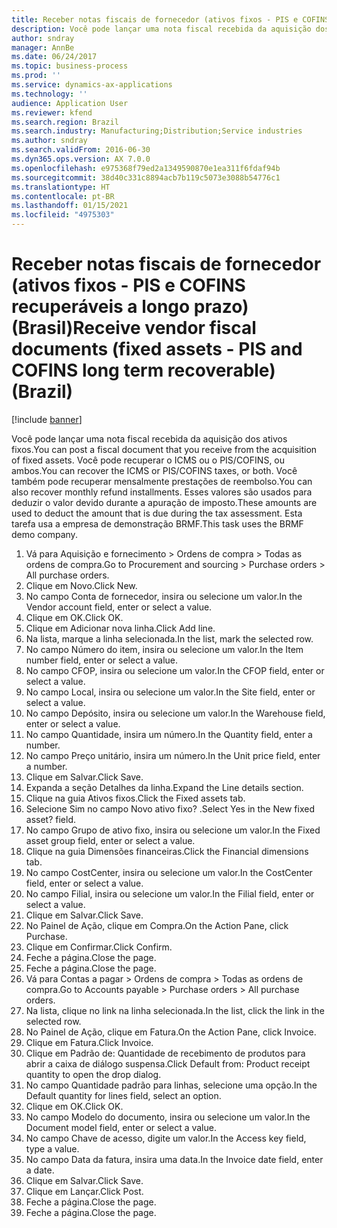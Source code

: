 ```yaml
---
title: Receber notas fiscais de fornecedor (ativos fixos - PIS e COFINS recuperáveis a longo prazo) (Brasil)
description: Você pode lançar uma nota fiscal recebida da aquisição dos ativos fixos.
author: sndray
manager: AnnBe
ms.date: 06/24/2017
ms.topic: business-process
ms.prod: ''
ms.service: dynamics-ax-applications
ms.technology: ''
audience: Application User
ms.reviewer: kfend
ms.search.region: Brazil
ms.search.industry: Manufacturing;Distribution;Service industries
ms.author: sndray
ms.search.validFrom: 2016-06-30
ms.dyn365.ops.version: AX 7.0.0
ms.openlocfilehash: e975368f79ed2a1349590870e1ea311f6fdaf94b
ms.sourcegitcommit: 38d40c331c8894acb7b119c5073e3088b54776c1
ms.translationtype: HT
ms.contentlocale: pt-BR
ms.lasthandoff: 01/15/2021
ms.locfileid: "4975303"
---
```

# <a name="receive-vendor-fiscal-documents-fixed-assets---pis-and-cofins-long-term-recoverable-brazil"></a><span data-ttu-id="1c513-103">Receber notas fiscais de fornecedor (ativos fixos - PIS e COFINS recuperáveis a longo prazo) (Brasil)</span><span class="sxs-lookup"><span data-stu-id="1c513-103">Receive vendor fiscal documents (fixed assets - PIS and COFINS long term recoverable) (Brazil)</span></span>

[!include [banner](../../includes/banner.md)]

<span data-ttu-id="1c513-104">Você pode lançar uma nota fiscal recebida da aquisição dos ativos fixos.</span><span class="sxs-lookup"><span data-stu-id="1c513-104">You can post a fiscal document that you receive from the acquisition of fixed assets.</span></span> <span data-ttu-id="1c513-105">Você pode recuperar o ICMS ou o PIS/COFINS, ou ambos.</span><span class="sxs-lookup"><span data-stu-id="1c513-105">You can recover the ICMS or PIS/COFINS taxes, or both.</span></span> <span data-ttu-id="1c513-106">Você também pode recuperar mensalmente prestações de reembolso.</span><span class="sxs-lookup"><span data-stu-id="1c513-106">You can also recover monthly refund installments.</span></span> <span data-ttu-id="1c513-107">Esses valores são usados para deduzir o valor devido durante a apuração de imposto.</span><span class="sxs-lookup"><span data-stu-id="1c513-107">These amounts are used to deduct the amount that is due during the tax assessment.</span></span> <span data-ttu-id="1c513-108">Esta tarefa usa a empresa de demonstração BRMF.</span><span class="sxs-lookup"><span data-stu-id="1c513-108">This task uses the BRMF demo company.</span></span>

1. <span data-ttu-id="1c513-109">Vá para Aquisição e fornecimento > Ordens de compra > Todas as ordens de compra.</span><span class="sxs-lookup"><span data-stu-id="1c513-109">Go to Procurement and sourcing > Purchase orders > All purchase orders.</span></span>
2. <span data-ttu-id="1c513-110">Clique em Novo.</span><span class="sxs-lookup"><span data-stu-id="1c513-110">Click New.</span></span>
3. <span data-ttu-id="1c513-111">No campo Conta de fornecedor, insira ou selecione um valor.</span><span class="sxs-lookup"><span data-stu-id="1c513-111">In the Vendor account field, enter or select a value.</span></span>
4. <span data-ttu-id="1c513-112">Clique em OK.</span><span class="sxs-lookup"><span data-stu-id="1c513-112">Click OK.</span></span>
5. <span data-ttu-id="1c513-113">Clique em Adicionar nova linha.</span><span class="sxs-lookup"><span data-stu-id="1c513-113">Click Add line.</span></span>
6. <span data-ttu-id="1c513-114">Na lista, marque a linha selecionada.</span><span class="sxs-lookup"><span data-stu-id="1c513-114">In the list, mark the selected row.</span></span>
7. <span data-ttu-id="1c513-115">No campo Número do item, insira ou selecione um valor.</span><span class="sxs-lookup"><span data-stu-id="1c513-115">In the Item number field, enter or select a value.</span></span>
8. <span data-ttu-id="1c513-116">No campo CFOP, insira ou selecione um valor.</span><span class="sxs-lookup"><span data-stu-id="1c513-116">In the CFOP field, enter or select a value.</span></span>
9. <span data-ttu-id="1c513-117">No campo Local, insira ou selecione um valor.</span><span class="sxs-lookup"><span data-stu-id="1c513-117">In the Site field, enter or select a value.</span></span>
10. <span data-ttu-id="1c513-118">No campo Depósito, insira ou selecione um valor.</span><span class="sxs-lookup"><span data-stu-id="1c513-118">In the Warehouse field, enter or select a value.</span></span>
11. <span data-ttu-id="1c513-119">No campo Quantidade, insira um número.</span><span class="sxs-lookup"><span data-stu-id="1c513-119">In the Quantity field, enter a number.</span></span>
12. <span data-ttu-id="1c513-120">No campo Preço unitário, insira um número.</span><span class="sxs-lookup"><span data-stu-id="1c513-120">In the Unit price field, enter a number.</span></span>
13. <span data-ttu-id="1c513-121">Clique em Salvar.</span><span class="sxs-lookup"><span data-stu-id="1c513-121">Click Save.</span></span>
14. <span data-ttu-id="1c513-122">Expanda a seção Detalhes da linha.</span><span class="sxs-lookup"><span data-stu-id="1c513-122">Expand the Line details section.</span></span>
15. <span data-ttu-id="1c513-123">Clique na guia Ativos fixos.</span><span class="sxs-lookup"><span data-stu-id="1c513-123">Click the Fixed assets tab.</span></span>
16. <span data-ttu-id="1c513-124">Selecione Sim no campo Novo ativo fixo? .</span><span class="sxs-lookup"><span data-stu-id="1c513-124">Select Yes in the New fixed asset? field.</span></span>
17. <span data-ttu-id="1c513-125">No campo Grupo de ativo fixo, insira ou selecione um valor.</span><span class="sxs-lookup"><span data-stu-id="1c513-125">In the Fixed asset group field, enter or select a value.</span></span>
18. <span data-ttu-id="1c513-126">Clique na guia Dimensões financeiras.</span><span class="sxs-lookup"><span data-stu-id="1c513-126">Click the Financial dimensions tab.</span></span>
19. <span data-ttu-id="1c513-127">No campo CostCenter, insira ou selecione um valor.</span><span class="sxs-lookup"><span data-stu-id="1c513-127">In the CostCenter field, enter or select a value.</span></span>
20. <span data-ttu-id="1c513-128">No campo Filial, insira ou selecione um valor.</span><span class="sxs-lookup"><span data-stu-id="1c513-128">In the Filial field, enter or select a value.</span></span>
21. <span data-ttu-id="1c513-129">Clique em Salvar.</span><span class="sxs-lookup"><span data-stu-id="1c513-129">Click Save.</span></span>
22. <span data-ttu-id="1c513-130">No Painel de Ação, clique em Compra.</span><span class="sxs-lookup"><span data-stu-id="1c513-130">On the Action Pane, click Purchase.</span></span>
23. <span data-ttu-id="1c513-131">Clique em Confirmar.</span><span class="sxs-lookup"><span data-stu-id="1c513-131">Click Confirm.</span></span>
24. <span data-ttu-id="1c513-132">Feche a página.</span><span class="sxs-lookup"><span data-stu-id="1c513-132">Close the page.</span></span>
25. <span data-ttu-id="1c513-133">Feche a página.</span><span class="sxs-lookup"><span data-stu-id="1c513-133">Close the page.</span></span>
26. <span data-ttu-id="1c513-134">Vá para Contas a pagar > Ordens de compra > Todas as ordens de compra.</span><span class="sxs-lookup"><span data-stu-id="1c513-134">Go to Accounts payable > Purchase orders > All purchase orders.</span></span>
27. <span data-ttu-id="1c513-135">Na lista, clique no link na linha selecionada.</span><span class="sxs-lookup"><span data-stu-id="1c513-135">In the list, click the link in the selected row.</span></span>
28. <span data-ttu-id="1c513-136">No Painel de Ação, clique em Fatura.</span><span class="sxs-lookup"><span data-stu-id="1c513-136">On the Action Pane, click Invoice.</span></span>
29. <span data-ttu-id="1c513-137">Clique em Fatura.</span><span class="sxs-lookup"><span data-stu-id="1c513-137">Click Invoice.</span></span>
30. <span data-ttu-id="1c513-138">Clique em Padrão de: Quantidade de recebimento de produtos para abrir a caixa de diálogo suspensa.</span><span class="sxs-lookup"><span data-stu-id="1c513-138">Click Default from: Product receipt quantity to open the drop dialog.</span></span>
31. <span data-ttu-id="1c513-139">No campo Quantidade padrão para linhas, selecione uma opção.</span><span class="sxs-lookup"><span data-stu-id="1c513-139">In the Default quantity for lines field, select an option.</span></span>
32. <span data-ttu-id="1c513-140">Clique em OK.</span><span class="sxs-lookup"><span data-stu-id="1c513-140">Click OK.</span></span>
33. <span data-ttu-id="1c513-141">No campo Modelo do documento, insira ou selecione um valor.</span><span class="sxs-lookup"><span data-stu-id="1c513-141">In the Document model field, enter or select a value.</span></span>
34. <span data-ttu-id="1c513-142">No campo Chave de acesso, digite um valor.</span><span class="sxs-lookup"><span data-stu-id="1c513-142">In the Access key field, type a value.</span></span>
35. <span data-ttu-id="1c513-143">No campo Data da fatura, insira uma data.</span><span class="sxs-lookup"><span data-stu-id="1c513-143">In the Invoice date field, enter a date.</span></span>
36. <span data-ttu-id="1c513-144">Clique em Salvar.</span><span class="sxs-lookup"><span data-stu-id="1c513-144">Click Save.</span></span>
37. <span data-ttu-id="1c513-145">Clique em Lançar.</span><span class="sxs-lookup"><span data-stu-id="1c513-145">Click Post.</span></span>
38. <span data-ttu-id="1c513-146">Feche a página.</span><span class="sxs-lookup"><span data-stu-id="1c513-146">Close the page.</span></span>
39. <span data-ttu-id="1c513-147">Feche a página.</span><span class="sxs-lookup"><span data-stu-id="1c513-147">Close the page.</span></span>


